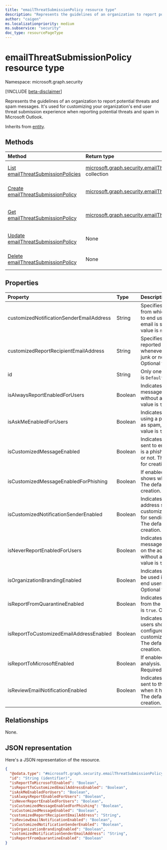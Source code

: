 ```yaml
---
title: "emailThreatSubmissionPolicy resource type"
description: "Represents the guidelines of an organization to report potential threats and spam."
author: "caigen"
ms.localizationpriority: medium
ms.subservice: "security"
doc_type: resourcePageType
---
```


# emailThreatSubmissionPolicy resource type

Namespace: microsoft.graph.security

[!INCLUDE [beta-disclaimer](../../includes/beta-disclaimer.md)]

Represents the guidelines of an organization to report potential threats and spam messages. It's used for customizing your organization's end user threat submission experience when reporting potential threats and spam in Microsoft Outlook.


Inherits from [entity](../resources/entity.md).

## Methods
|Method|Return type|Description|
|:---|:---|:---|
|[List emailThreatSubmissionPolicies](../api/security-emailthreatsubmissionpolicy-list.md)|[microsoft.graph.security.emailThreatSubmissionPolicy](../resources/security-emailthreatsubmissionpolicy.md) collection|Get a list of the [emailThreatSubmissionPolicy](../resources/security-emailthreatsubmissionpolicy.md) objects and their properties.|
|[Create emailThreatSubmissionPolicy](../api/security-emailthreatsubmissionpolicy-post-emailthreatsubmissionpolicies.md)|[microsoft.graph.security.emailThreatSubmissionPolicy](../resources/security-emailthreatsubmissionpolicy.md)|Create a new [emailThreatSubmissionPolicy](../resources/security-emailthreatsubmissionpolicy.md) object.|
|[Get emailThreatSubmissionPolicy](../api/security-emailthreatsubmissionpolicy-get.md)|[microsoft.graph.security.emailThreatSubmissionPolicy](../resources/security-emailthreatsubmissionpolicy.md)|Read the properties and relationships of an [emailThreatSubmissionPolicy](../resources/security-emailthreatsubmissionpolicy.md) object.|
|[Update emailThreatSubmissionPolicy](../api/security-emailthreatsubmissionpolicy-update.md)|None|Update the properties of an [emailThreatSubmissionPolicy](../resources/security-emailthreatsubmissionpolicy.md) object.|
|[Delete emailThreatSubmissionPolicy](../api/security-emailthreatsubmissionpolicy-delete.md)|None|Deletes an [emailThreatSubmissionPolicy](../resources/security-emailthreatsubmissionpolicy.md) object.|

## Properties
| Property                                 | Type    | Description                                                                                |
|:-----------------------------------------|:--------|:-------------------------------------------------------------------------------------------|
| customizedNotificationSenderEmailAddress | String  | Specifies the email address of the sender from which email notifications will be sent to end users to inform them whether an email is spam, phish or clean. The default value is `null`. Optional for creation.                   |
| customizedReportRecipientEmailAddress    | String  | Specifies the destination where the reported messages from end users land whenever they report something as phish, junk or not junk. The default value is `null`. Optional for creation. |
| id                                       | String  | Only one id is supported. The default value is `DefaultReportSubmissionPolicy`. |
| isAlwaysReportEnabledForUsers            | Boolean | Indicates whether end users can report a message as spam, phish or junk directly without a confirmation(popup). The default value is `true`.  Optional for creation.          |
| isAskMeEnabledForUsers                   | Boolean | Indicates whether end users can confirm using a popup before reporting messages as spam, phish or not junk. The default value is `true`.  Optional for creation.   |
| isCustomizedMessageEnabled               | Boolean | Indicates whether the email notifications sent to end users to inform them if an email is a phish mail, spam or junk is customized or not. The default value is `false`. Optional for creation.    |
| isCustomizedMessageEnabledForPhishing    | Boolean | If enabled, customized message only shows when email is reported as phishing. The default value is `false`. Optional for creation. |
| isCustomizedNotificationSenderEnabled    | Boolean | Indicates whether to use the sender email address set using customizedNotificationSenderEmailAddress for sending email notifications to end users. The default value is `false`. Optional for creation.  |
| isNeverReportEnabledForUsers             | Boolean | Indicates whether end users can move the message from one folder to another based on the action of spam, phish or not junk without actually reporting it. The default value is `true`. Optional for creation.         |
| isOrganizationBrandingEnabled            | Boolean | Indicates whether the branding logo should be used in the email notifications sent to end users. The default value is `false`. Optional for creation.        |
| isReportFromQuarantineEnabled            | Boolean | Indicates whether end users can submit from the quarantine page. The default value is `true`. Optional for creation.  |
| isReportToCustomizedEmailAddressEnabled  | Boolean | Indicates whether emails reported by end users should be sent to the custom mailbox configured using customizedReportRecipientEmailAddress.  The default value is `false`. Optional for creation.              |
| isReportToMicrosoftEnabled               | Boolean | If enabled, the email is sent to Microsoft for analysis. The default value is `false`. Required for creation.  |
| isReviewEmailNotificationEnabled         | Boolean | Indicates whether an email notification is sent to the end user who reported the email when it has been reviewed by the admin. The default value is `false`. Optional for creation.  |

## Relationships
None.

## JSON representation
Here's a JSON representation of the resource.
<!-- {
  "blockType": "resource",
  "keyProperty": "id",
  "@odata.type": "microsoft.graph.security.emailThreatSubmissionPolicy",
  "baseType": "microsoft.graph.entity",
  "openType": false
}
-->
``` json
{
  "@odata.type": "#microsoft.graph.security.emailThreatSubmissionPolicy",
  "id": "String (identifier)",
  "isReportToMicrosoftEnabled": "Boolean",
  "isReportToCustomizedEmailAddressEnabled": "Boolean",
  "isAskMeEnabledForUsers": "Boolean",
  "isAlwaysReportEnabledForUsers": "Boolean",
  "isNeverReportEnabledForUsers": "Boolean",
  "isCustomizedMessageEnabledForPhishing": "Boolean",
  "isCustomizedMessageEnabled": "Boolean",
  "customizedReportRecipientEmailAddress": "String",
  "isReviewEmailNotificationEnabled": "Boolean",
  "isCustomizedNotificationSenderEnabled": "Boolean",
  "isOrganizationBrandingEnabled": "Boolean",
  "customizedNotificationSenderEmailAddress": "String",
  "isReportFromQuarantineEnabled": "Boolean"
}
```

